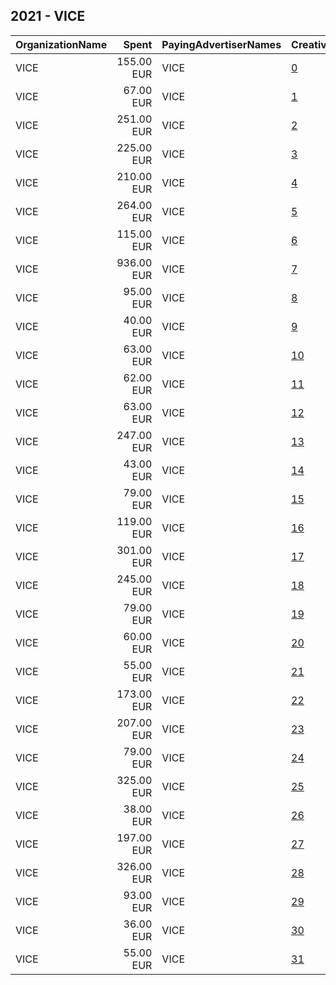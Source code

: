 ## 2021 - VICE 
|OrganizationName|Spent|PayingAdvertiserNames|CreativeUrls|Impressions|Genders|AgeBrackets|CountryCodes|BillingAddresses|CandidateBallotInformation|
|:---|---:|:---|:---|---:|:---|:---|:---|:---|:---|
|VICE|155.00 EUR|VICE|[0](https://www.snap.com/political-ads/asset/082c18b746b520a504a6bd8f4dfaa66b4d93bd0fb745975dd7c7d83302fe8124?mediaType=mp4)|77,480||18-35|netherlands|"Reguliersdwarsstraat 90,Amsterdam,1017BN,NL"|Helping young people choosing who they vote on|
|VICE|67.00 EUR|VICE|[1](https://www.snap.com/political-ads/asset/f9d4f85c483f39e3302729c41df9f591865e32296b53d851caf8a77dc8d51a8e?mediaType=jpg)|36,227||18-35|netherlands|"Reguliersdwarsstraat 90,Amsterdam,1017BN,NL"|Helping young people choosing who they vote on|
|VICE|251.00 EUR|VICE|[2](https://www.snap.com/political-ads/asset/e9e1ca16cd3da8a451dfe40e0da541afd876e7a170a62ec948033f874e7d9d79?mediaType=jpg)|215,508||18-35|netherlands|"Reguliersdwarsstraat 90,Amsterdam,1017BN,NL"|Helping young people choosing who they vote on|
|VICE|225.00 EUR|VICE|[3](https://www.snap.com/political-ads/asset/00db0a1e856e6a809061717ec0bc7b51c1a9ba24b442378588e7e97d6e2752fd?mediaType=mp4)|195,653||18-35|netherlands|"Reguliersdwarsstraat 90,Amsterdam,1017BN,NL"|Helping young people choosing who they vote on|
|VICE|210.00 EUR|VICE|[4](https://www.snap.com/political-ads/asset/5954fdcc7f53e3b3e1683b78badfae78508e06b7b15440afa75882c502c0693d?mediaType=mp4)|100,872||18-35|netherlands|"Reguliersdwarsstraat 90,Amsterdam,1017BN,NL"|Helping young people choosing who they vote on|
|VICE|264.00 EUR|VICE|[5](https://www.snap.com/political-ads/asset/a2cabf6bdcd8539c8d8ed332baf0c162bc1940a76f6bcd7e6851eb5872a241cc?mediaType=mp4)|231,282||18-35|netherlands|"Reguliersdwarsstraat 90,Amsterdam,1017BN,NL"|Helping young people choosing who they vote on|
|VICE|115.00 EUR|VICE|[6](https://www.snap.com/political-ads/asset/66e30310b88fe825f21b038f8f86083c2c91ace2379219ac02530aa7bb9ca7de?mediaType=mp4)|59,905||18-35|netherlands|"Reguliersdwarsstraat 90,Amsterdam,1017BN,NL"|Helping young people choosing who they vote on|
|VICE|936.00 EUR|VICE|[7](https://www.snap.com/political-ads/asset/bbf05b6e81438d538dfa85aa7be69f6c1d0808783978b38d3e27b083276a3379?mediaType=mp4)|855,976||18-35|netherlands|"Reguliersdwarsstraat 90,Amsterdam,1017BN,NL"|Helping young people choosing who they vote on|
|VICE|95.00 EUR|VICE|[8](https://www.snap.com/political-ads/asset/b88fe017b50ffe8355f572dc445865923c93bad1a6c3e32568f1e56a4703f1c0?mediaType=mp4)|49,228||18-35|netherlands|"Reguliersdwarsstraat 90,Amsterdam,1017BN,NL"|Helping young people choosing who they vote on|
|VICE|40.00 EUR|VICE|[9](https://www.snap.com/political-ads/asset/0209749116e520fd44d93740207240af19148d13abd4e41b6dbfbc88a2ef778b?mediaType=jpg)|20,459||18-35|netherlands|"Reguliersdwarsstraat 90,Amsterdam,1017BN,NL"|Helping young people choosing who they vote on|
|VICE|63.00 EUR|VICE|[10](https://www.snap.com/political-ads/asset/4fa245509c1231fe3cc16c49fb64da966e34e28b40495232f07a70ff344c5447?mediaType=jpg)|30,073||18-35|netherlands|"Reguliersdwarsstraat 90,Amsterdam,1017BN,NL"|Helping young people choosing who they vote on|
|VICE|62.00 EUR|VICE|[11](https://www.snap.com/political-ads/asset/376f6c52d2e784098ac6758348fceac65363ea8a3de6614a4f0b1aa13a487497?mediaType=mp4)|29,150||18-35|netherlands|"Reguliersdwarsstraat 90,Amsterdam,1017BN,NL"|Helping young people choosing who they vote on|
|VICE|63.00 EUR|VICE|[12](https://www.snap.com/political-ads/asset/7ba95637dfc4c2a6b2fd7e761d0ab83dc33c7424c07ed1142c7dcc5b6f54139c?mediaType=mp4)|28,614||18-35|netherlands|"Reguliersdwarsstraat 90,Amsterdam,1017BN,NL"|Helping young people choosing who they vote on|
|VICE|247.00 EUR|VICE|[13](https://www.snap.com/political-ads/asset/1d1917ac8f351d8bbbe56b8772f39bfa975730821cc2105348cba0a53ea8bf77?mediaType=mp4)|199,054||18-35|netherlands|"Reguliersdwarsstraat 90,Amsterdam,1017BN,NL"|Helping young people choosing who they vote on|
|VICE|43.00 EUR|VICE|[14](https://www.snap.com/political-ads/asset/8572b72f90794f2d25cd993a6a005c5b5c137eaf31627657302b1de5f6454cbf?mediaType=mp4)|25,366||18-35|netherlands|"Reguliersdwarsstraat 90,Amsterdam,1017BN,NL"|Helping young people choosing who they vote on|
|VICE|79.00 EUR|VICE|[15](https://www.snap.com/political-ads/asset/3c720ac43ed6f9f002f0d65a8bc4a66e13e15be0358de86e09526ed1a215dc76?mediaType=jpg)|48,767||18-35|netherlands|"Reguliersdwarsstraat 90,Amsterdam,1017BN,NL"|Helping young people choosing who they vote on|
|VICE|119.00 EUR|VICE|[16](https://www.snap.com/political-ads/asset/27a5fc1e2d550dbcf28188f2002d053e5807acd704ca148416b5b9205888fbf7?mediaType=mp4)|92,994||18-35|netherlands|"Reguliersdwarsstraat 90,Amsterdam,1017BN,NL"|Helping young people choosing who they vote on|
|VICE|301.00 EUR|VICE|[17](https://www.snap.com/political-ads/asset/244f6fbc3309b0fae90bc9a27d423d8472211eaa052851cbb826bbb5c9250171?mediaType=mp4)|174,039||18-35|netherlands|"Reguliersdwarsstraat 90,Amsterdam,1017BN,NL"|Helping young people choosing who they vote on|
|VICE|245.00 EUR|VICE|[18](https://www.snap.com/political-ads/asset/e751bf4e08aad275fbed29f83282eb29c5a090fcd8efc56eafe2b6f28e19d27e?mediaType=jpg)|194,539||18-35|netherlands|"Reguliersdwarsstraat 90,Amsterdam,1017BN,NL"|Helping young people choosing who they vote on|
|VICE|79.00 EUR|VICE|[19](https://www.snap.com/political-ads/asset/fd630b0c049c20c6a9669bc424f679986320fd200ac29aa5ac919c49e9a3ab2f?mediaType=mp4)|52,891||18-35|netherlands|"Reguliersdwarsstraat 90,Amsterdam,1017BN,NL"|Helping young people choosing who they vote on|
|VICE|60.00 EUR|VICE|[20](https://www.snap.com/political-ads/asset/7c8fa504a8c2527a71e6e4278c4d1c9cdfb9588c4636cfb63e737f28e004c70b?mediaType=mp4)|44,510||18-35|netherlands|"Reguliersdwarsstraat 90,Amsterdam,1017BN,NL"|Helping young people choosing who they vote on|
|VICE|55.00 EUR|VICE|[21](https://www.snap.com/political-ads/asset/4528bd2e55aa2b46a941c6de30f763153f1da5639721c9629e0a6cad8b4558a5?mediaType=mp4)|27,089||18-35|netherlands|"Reguliersdwarsstraat 90,Amsterdam,1017BN,NL"|Helping young people choosing who they vote on|
|VICE|173.00 EUR|VICE|[22](https://www.snap.com/political-ads/asset/d4b948a1e2997667bd5a25531fed3779975389306ef4ad836c5f2d22e0338eae?mediaType=mp4)|84,041||18-35|netherlands|"Reguliersdwarsstraat 90,Amsterdam,1017BN,NL"|Helping young people choosing who they vote on|
|VICE|207.00 EUR|VICE|[23](https://www.snap.com/political-ads/asset/1ea8bcecbc9fcff007a3ae622d1f9d68794f497ddc14247fb98fa75fe57f8324?mediaType=mp4)|167,497||18-35|netherlands|"Reguliersdwarsstraat 90,Amsterdam,1017BN,NL"|Helping young people choosing who they vote on|
|VICE|79.00 EUR|VICE|[24](https://www.snap.com/political-ads/asset/576f43fe35be89bc652d804ad46da2961c7087cdacec275b886b66b4b29b1bb8?mediaType=jpg)|59,313||18-35|netherlands|"Reguliersdwarsstraat 90,Amsterdam,1017BN,NL"|Helping young people choosing who they vote on|
|VICE|325.00 EUR|VICE|[25](https://www.snap.com/political-ads/asset/75857532fc48db17beb2ffe139cc733587c0ba10fe7ccba68843d9505bdd5878?mediaType=mp4)|147,842||18-35|netherlands|"Reguliersdwarsstraat 90,Amsterdam,1017BN,NL"|Helping young people choosing who they vote on|
|VICE|38.00 EUR|VICE|[26](https://www.snap.com/political-ads/asset/b9fdc3c3387368f7507a6f414c9b928893ba33ee718c7145f2a15d64d1490d0f?mediaType=jpg)|25,191||18-35|netherlands|"Reguliersdwarsstraat 90,Amsterdam,1017BN,NL"|Helping young people choosing who they vote on|
|VICE|197.00 EUR|VICE|[27](https://www.snap.com/political-ads/asset/82e4d7fe34e4b7ebd01c6894dd3169eedc39118bac4bdc630358277f34b8e3d2?mediaType=mp4)|97,779||18-35|netherlands|"Reguliersdwarsstraat 90,Amsterdam,1017BN,NL"|Helping young people choosing who they vote on|
|VICE|326.00 EUR|VICE|[28](https://www.snap.com/political-ads/asset/c3000dddf5a0874ec1c4ed7252da997027f25349676b138c65d77b3618412fa9?mediaType=mp4)|294,660||18-35|netherlands|"Reguliersdwarsstraat 90,Amsterdam,1017BN,NL"|Helping young people choosing who they vote on|
|VICE|93.00 EUR|VICE|[29](https://www.snap.com/political-ads/asset/8b11d5b0bbc17a26d19ee9e5904a3d5569d1f483fea3082a973b3c6260b0317c?mediaType=mp4)|45,463||18-35|netherlands|"Reguliersdwarsstraat 90,Amsterdam,1017BN,NL"|Helping young people choosing who they vote on|
|VICE|36.00 EUR|VICE|[30](https://www.snap.com/political-ads/asset/047f64db50fae1bf58bee810cd3633c0d2bc8fa8c94ca75bc922861f25c3e83f?mediaType=jpg)|16,633||18-35|netherlands|"Reguliersdwarsstraat 90,Amsterdam,1017BN,NL"|Helping young people choosing who they vote on|
|VICE|55.00 EUR|VICE|[31](https://www.snap.com/political-ads/asset/e7ec617e1f7776f630bdc5aaf9a2ab93878a8235119ecaf5b38d81d078b2c73d?mediaType=jpg)|26,721||18-35|netherlands|"Reguliersdwarsstraat 90,Amsterdam,1017BN,NL"|Helping young people choosing who they vote on|
